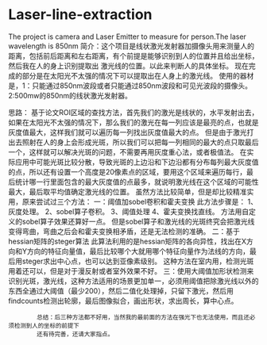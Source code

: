 # Laser-line-extraction
The project is camera and Laser Emitter to measure for person.The laser wavelength is 850nm
简介：这个项目是线状激光发射器加摄像头用来测量人的距离，包括前后距离和左右距离，有个前提是能够识别到人的位置并且给出坐标，然后我在人的身上识别提取出
激光线的位置。以此来判断人的具体坐标。
现在完成的部分是在太阳光不太强的情况下可以提取出在人身上的激光线。
使用的器材是，1：只能通过850nm波段或者只能通过850nm波段和可见光波段的摄像头。
            2:500mw的850nm的线状激光发射器。


思路：
            基于论文ROI区域的查找方法，首先我们的激光是线状的，水平发射出去，如果在太阳光不太强的情况下，那么我们的激光在每一列应该是最亮的点，也就是
            灰度值最大，这样我们就可以遍历每一列找出灰度值最大的点。
            但是由于激光打出去照射在人的身上会形成光斑，所以我们可以把每一列相同的最大的点只取最后一个，这样就可以解决光斑的问题，不需要再用灰度重心法，或者极值法。
            在实际应用中可能光斑比较分散，导致光斑的上边沿和下边沿都有分布每列最大灰度值的点，所以还有设置一个高度是20像素点的区域，要用这个区域来遍历每行，最后统计哪一行里面包含的最大灰度值的点最多，就说明激光线在这个区域的可能性最大，最后取平均值确定激光线的位置。
            虽然方法比较简单，但是却比较精准实用，原来尝试过三个方法：
            一：阈值加sobel卷积和霍夫变换
	此方法步骤是：
	1、灰度处理。
	2、sobel算子卷积。
	3、阈值处理
	4、霍夫变换找直线。
            方法用自定义的sobel算子效果还算好一点。
            但是sobel算子和激光线的光斑终究会把激光线变得弯曲，弯曲之后会和霍夫变换相矛盾，还是无法检测的准确。
            二：基于hessian矩阵的steger算法
            此算法利用的是hessian矩阵的各向异性，找出在X方向和Y方向的特征向量值，最后比较哪个大就用哪个特征向量作为法线的方向，最后用steger求出中心点，也可以达到亚像素级别。
            这种方法在室内用，检测光斑用着还可以，但是对于漫反射或者室外效果不好。
            三：使用大阈值加形状检测来识别光斑，激光线，这种方法适用的场景更加单一，必须用阈值把除激光线以外的东西全通过大阈值（最少200），然后二值化处理掉，只留下激光，然后用findcounts检测出轮廓，最后图像拟合，画出形状，求出周长，算中心点。
           
            
            总结：后三种方法都不好用，当然我的最前面的方法在强光下也无法使用，而且还必须检测到人的坐标的前提下
            还有待完善，还请大家指点。
